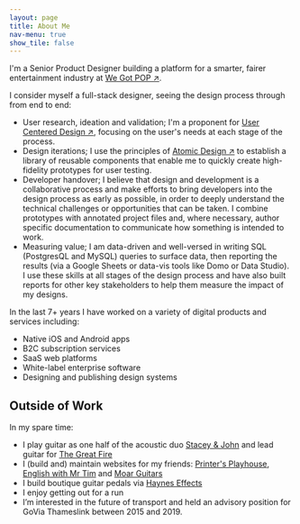 ```yaml
---
layout: page
title: About Me
nav-menu: true
show_tile: false
---
```


I'm a Senior Product Designer building a platform for a smarter, fairer entertainment industry at <a href="http://www.wegotpop.com">We Got POP ↗</a>.

I consider myself a full-stack designer, seeing the design process through from end to end:

* User research, ideation and validation; I'm a proponent for <a href="https://www.interaction-design.org/literature/topics/user-centered-design">User Centered Design ↗</a>, focusing on the user's needs at each stage of the process.
* Design iterations; I use the principles of <a href="https://bradfrost.com/blog/post/atomic-web-design/">Atomic Design ↗</a> to establish a library of reusable components that enable me to quickly create high-fidelity prototypes for user testing.
* Developer handover; I believe that design and development is a collaborative process and make efforts to bring developers into the design process as early as possible, in order to deeply understand the technical challenges or opportunities that can be taken. I combine prototypes with annotated project files and, where necessary, author specific documentation to communicate how something is intended to work.
* Measuring value; I am data-driven and well-versed in writing SQL (PostgresQL and MySQL) queries to surface data, then reporting the results (via a Google Sheets or data-vis tools like Domo or Data Studio). I use these skills at all stages of the design process and have also built reports for other key stakeholders to help them measure the impact of my designs. 

In the last 7+ years I have worked on a variety of digital products and services including:

* Native iOS and Android apps
* B2C subscription services
* SaaS web platforms 
* White-label enterprise software
* Designing and publishing design systems


  
## Outside of Work
In my spare time:

* I play guitar as one half of the acoustic duo <a href="https://staceyandjohn.co.uk">Stacey & John</a> and lead guitar for <a href="https://thegreatfire.co.uk">The Great Fire</a>
* I (build and) maintain websites for my friends: <a href="http://printersplayhouse.co.uk">Printer's Playhouse</a>, <a href="mrtim.co.uk">English with Mr Tim</a> and <a href="http://moarguitars.com">Moar Guitars</a>
* I build boutique guitar pedals via <a href="http://hayneseffects.com">Haynes Effects</a>
* I enjoy getting out for a run
* I’m interested in the future of transport and held an advisory position for GoVia Thameslink between 2015 and 2019.